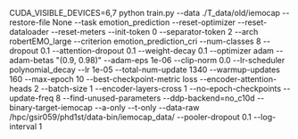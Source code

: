 CUDA_VISIBLE_DEVICES=6,7  python train.py --data ./T_data/old/iemocap --restore-file None  --task emotion_prediction --reset-optimizer --reset-dataloader --reset-meters --init-token 0 --separator-token 2 --arch robertEMO_large --criterion emotion_prediction_cri --num-classes 8  --dropout 0.1 --attention-dropout 0.1 --weight-decay 0.1 --optimizer adam --adam-betas "(0.9, 0.98)" --adam-eps 1e-06 --clip-norm 0.0 --lr-scheduler polynomial_decay --lr 1e-05 --total-num-update 1340 --warmup-updates 160  --max-epoch 10 --best-checkpoint-metric loss  --encoder-attention-heads 2 --batch-size 1 --encoder-layers-cross 1   --no-epoch-checkpoints --update-freq 8 --find-unused-parameters --ddp-backend=no_c10d --binary-target-iemocap   --a-only --t-only  --data-raw /hpc/gsir059/phd1st/data-bin/iemocap_data/ --pooler-dropout 0.1  --log-interval 1